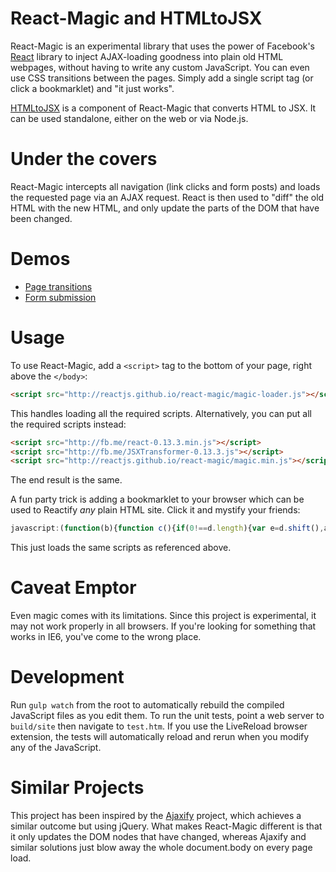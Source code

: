 React-Magic and HTMLtoJSX
=========================

React-Magic is an experimental library that uses the power of Facebook's
[React](http://facebook.github.io/react/) library to inject AJAX-loading
goodness into plain old HTML webpages, without having to write any custom
JavaScript. You can even use CSS transitions between the pages. Simply add a
single script tag (or click a bookmarklet) and "it just works".

[HTMLtoJSX](README-htmltojsx.md) is a component of React-Magic that converts
HTML to JSX. It can be used standalone, either on the web or via Node.js.

Under the covers
================

React-Magic intercepts all navigation (link clicks and form posts) and loads
the requested page via an AJAX request. React is then used to "diff" the old
HTML with the new HTML, and only update the parts of the DOM that have been
changed.

Demos
=====

* [Page transitions](http://stuff.dan.cx/facebook/react-hacks/magic/red.php)
* [Form submission](http://stuff.dan.cx/facebook/react-hacks/magic/feedback1.htm)

Usage
=====

To use React-Magic, add a `<script>` tag to the bottom of your page, right above
the `</body>`:

```html
<script src="http://reactjs.github.io/react-magic/magic-loader.js"></script>
```

This handles loading all the required scripts. Alternatively, you can put all
the required scripts instead:

```html
<script src="http://fb.me/react-0.13.3.min.js"></script>
<script src="http://fb.me/JSXTransformer-0.13.3.js"></script>
<script src="http://reactjs.github.io/react-magic/magic.min.js"></script>
```

The end result is the same.

A fun party trick is adding a bookmarklet to your browser which can be used to
Reactify *any* plain HTML site. Click it and mystify your friends:

```javascript
javascript:(function(b){function c(){if(0!==d.length){var e=d.shift(),a=b.createElement("script");a.src=e;a.onload=c;b.body.appendChild(a)}}var d=["http://fb.me/react-0.13.3.min.js","http://fb.me/JSXTransformer-0.13.3.js","http://reactjs.github.io/react-magic/magic.min.js"];c();return!1})(document);
```

This just loads the same scripts as referenced above.

Caveat Emptor
=============
Even magic comes with its limitations. Since this project is experimental, it may not
work properly in all browsers. If you're looking for something that works in
IE6, you've come to the wrong place.

Development
===========
Run `gulp watch` from the root to automatically rebuild the compiled JavaScript
files as you edit them. To run the unit tests, point a web server to 
`build/site` then navigate to `test.htm`. If you use the LiveReload browser 
extension, the tests will automatically reload and rerun when you modify any of 
the JavaScript.

Similar Projects
================
This project has been inspired by the
[Ajaxify](https://github.com/browserstate/ajaxify) project, which achieves a
similar outcome but using jQuery. What makes React-Magic different is that it
only updates the DOM nodes that have changed, whereas Ajaxify and similar
solutions just blow away the whole document.body on every page load.
